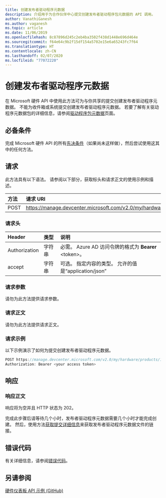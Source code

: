 ```yaml
---
title: 创建发布者驱动程序元数据
description: 介绍用于为合作伙伴中心提交创建发布者驱动程序包元数据的 API 调用。
author: VanathiGanesh
ms.author: vaganesh
ms.topic: article
ms.date: 11/06/2019
ms.openlocfilehash: 8c87896d245c2eb4ba3502f438d1448e696d464e
ms.sourcegitcommit: f64e64c9b2f15df154a5702e15e6a65243fc7f64
ms.translationtype: HT
ms.contentlocale: zh-CN
ms.lasthandoff: 02/07/2020
ms.locfileid: "77072220"
---
```

# <a name="create-publisher-driver-metadata"></a>创建发布者驱动程序元数据

在 Microsoft 硬件 API 中使用此方法可为与你共享的提交创建发布者驱动程序元数据。 不能为收件箱或系统提交创建发布者驱动程序元数据。 若要了解有关驱动程序元数据包的详细信息，请参阅[驱动程序包元数据](driver-package-metadata.md)页面。

## <a name="prerequisites"></a>必备条件

完成 Microsoft 硬件 API 的所有[先决条件](dashboard-api.md)（如果尚未这样做），然后尝试使用这其中的任何方法。

## <a name="request"></a>请求

此方法具有以下语法。 请参阅以下部分，获取标头和请求正文的使用示例和描述。


| 方法 | 请求 URI                                                                                                    |
|:-------|:---------------------------------------------------------------------------------------------------------------|
| POST   | https://manage.devcenter.microsoft.com/v2.0/my/hardware/products/{productID}/submissions/{submissionID}/createpublishermetadata |

### <a name="request-header"></a>请求头

| Header | 类型 | 说明 |
|:--|:--|:--|
| Authorization | 字符串 | 必需。 Azure AD 访问令牌的格式为 **Bearer** \<token\>。 |
| accept | 字符串 | 可选。 指定内容的类型。 允许的值是“application/json” |

### <a name="request-parameters"></a>请求参数

请勿为此方法提供请求参数。

### <a name="request-body"></a>请求正文

请勿为此方法提供请求正文。

### <a name="request-examples"></a>请求示例

以下示例演示了如何为提交创建发布者驱动程序元数据。

```cpp
POST https://manage.devcenter.microsoft.com/v2.0/my/hardware/products/14631253285588838/submissions/1152921504621465124/createpublishermetadata HTTP/1.1
Authorization: Bearer <your access token>
```

## <a name="response"></a>响应

### <a name="response-body"></a>响应正文

响应将为空并且 HTTP 状态为 202。

完成此步骤后请等待几个小时，发布者驱动程序元数据需要几个小时才能完成创建。 然后，使用方法[获取提交详细信息](get-a-submission.md)来获取发布者驱动程序元数据文件的链接。

## <a name="error-codes"></a>错误代码

有关详细信息，请参阅[错误代码](get-product-data.md#error-codes)。

## <a name="see-also"></a>另请参阅

[硬件仪表板 API 示例 (GitHub)](https://aka.ms/hpc_async_api_samples)
